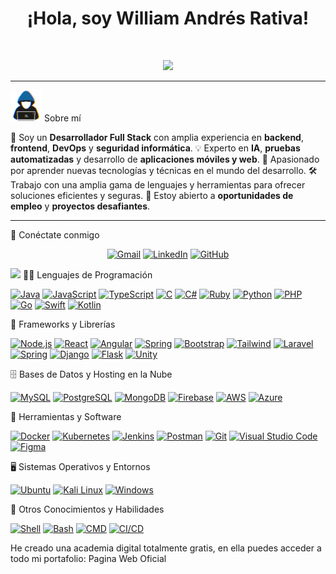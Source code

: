 <!DOCTYPE html>
<html>
<head>
	
</head>	
<body>
<h1 align="center">
¡Hola, soy William Andrés Rativa!
</h1>
<br/>
<p align="center">
	<a href="https://github.com/aeonmerx">
		<img src="https://readme-typing-svg.herokuapp.com?lines=Desarrollador+Full+Stack;Especialista+en+IA+y+Seguridad;Experto+en+Backend+y+Frontend;Siempre+aprendiendo%20nuevas%20tecnologías&center=true&width=500&height=45">
	</a>
</p>
<hr>
<img src="https://github.com/0xAbdulKhalid/0xAbdulKhalid/raw/main/assets/mdImages/about_me.gif" width="50px"> Sobre mí

<p>
🌟 Soy un <b>Desarrollador Full Stack</b> con amplia experiencia en <b>backend</b>, <b>frontend</b>, <b>DevOps</b> y <b>seguridad informática</b>.  
💡 Experto en <b>IA</b>, <b>pruebas automatizadas</b> y desarrollo de <b>aplicaciones móviles y web</b>.  
🌱 Apasionado por aprender nuevas tecnologías y técnicas en el mundo del desarrollo.  
🛠️ Trabajo con una amplia gama de lenguajes y herramientas para ofrecer soluciones eficientes y seguras.  
🚀 Estoy abierto a <b>oportunidades de empleo</b> y <b>proyectos desafiantes</b>.
</p>
<hr>
🤝 Conéctate conmigo
<p align="center">
	<a href="mailto:aeon.merx@gmail.com"><img src="https://skillicons.dev/icons?i=gmail" alt="Gmail" /></a>
	<a href="https://www.linkedin.com/in/william-andres-rativa/"><img src="https://skillicons.dev/icons?i=linkedin" alt="LinkedIn" /></a>
	<a href="https://github.com/aeonmerx"><img src="https://skillicons.dev/icons?i=github" alt="GitHub" /></a>
</p>
<img src="https://media2.giphy.com/media/QssGEmpkyEOhBCb7e1/giphy.gif?cid=ecf05e47a0n3gi1bfqntqmob8g9aid1oyj2wr3ds3mg700bl&rid=giphy.gif" width="25">
👨‍💻 Lenguajes de Programación
<p>
    <a href="https://github.com/aeonmerx"><img alt="Java" src="https://skillicons.dev/icons?i=java"></a>
    <a href="https://github.com/aeonmerx"><img alt="JavaScript" src="https://skillicons.dev/icons?i=js"></a>
    <a href="https://github.com/aeonmerx"><img alt="TypeScript" src="https://skillicons.dev/icons?i=typescript"></a>
   <a href="https://github.com/aeonmerx"><img alt="C" src="https://skillicons.dev/icons?i=c"></a>
<a href="https://github.com/aeonmerx"><img alt="C#" src="https://skillicons.dev/icons?i=net"></a>
    <a href="https://github.com/aeonmerx"><img alt="Ruby" src="https://skillicons.dev/icons?i=ruby"></a>
    <a href="https://github.com/aeonmerx"><img alt="Python" src="https://skillicons.dev/icons?i=python"></a>
    <a href="https://github.com/aeonmerx"><img alt="PHP" src="https://skillicons.dev/icons?i=php"></a>
    <a href="https://github.com/aeonmerx"><img alt="Go" src="https://skillicons.dev/icons?i=go"></a>
    <a href="https://github.com/aeonmerx"><img alt="Swift" src="https://skillicons.dev/icons?i=swift"></a>
	    <a href="https://github.com/aeonmerx"><img alt="Kotlin" src="https://skillicons.dev/icons?i=kotlin"></a>
</p>
🧰 Frameworks y Librerías
<p>
    <a href="https://github.com/aeonmerx"><img alt="Node.js" src="https://skillicons.dev/icons?i=nodejs"></a>
    <a href="https://github.com/aeonmerx"><img alt="React" src="https://skillicons.dev/icons?i=react"></a>
    <a href="https://github.com/aeonmerx"><img alt="Angular" src="https://skillicons.dev/icons?i=angular"></a>
    <a href="https://github.com/aeonmerx"><img alt="Spring" src="https://skillicons.dev/icons?i=spring"></a>
    <a href="https://github.com/aeonmerx"><img alt="Bootstrap" src="https://skillicons.dev/icons?i=bootstrap"></a>
    <a href="https://github.com/aeonmerx"><img alt="Tailwind" src="https://skillicons.dev/icons?i=tailwind"></a>
	  <a href="https://github.com/aeonmerx"><img alt="Laravel" src="https://skillicons.dev/icons?i=laravel"></a>
		  <a href="https://github.com/aeonmerx"><img alt="Spring" src="https://skillicons.dev/icons?i=spring"></a>
		  <a href="https://github.com/aeonmerx"><img alt="Django" src="https://skillicons.dev/icons?i=django"></a>
			  <a href="https://github.com/aeonmerx"><img alt="Flask" src="https://skillicons.dev/icons?i=flask"></a>
	  <a href="https://github.com/aeonmerx"><img alt="Unity" src="https://skillicons.dev/icons?i=unity"></a>
</p>
🗄️ Bases de Datos y Hosting en la Nube
<p>
    <a href="https://github.com/aeonmerx"><img alt="MySQL" src="https://skillicons.dev/icons?i=mysql"></a>
    <a href="https://github.com/aeonmerx"><img alt="PostgreSQL" src="https://skillicons.dev/icons?i=postgresql"></a>
    <a href="https://github.com/aeonmerx"><img alt="MongoDB" src="https://skillicons.dev/icons?i=mongodb"></a>
    <a href="https://github.com/aeonmerx"><img alt="Firebase" src="https://skillicons.dev/icons?i=firebase"></a>
    <a href="https://github.com/aeonmerx"><img alt="AWS" src="https://skillicons.dev/icons?i=aws"></a>
    <a href="https://github.com/aeonmerx"><img alt="Azure" src="https://skillicons.dev/icons?i=azure"></a>
</p>
🧰 Herramientas y Software
<p>
    <a href="https://github.com/aeonmerx"><img alt="Docker" src="https://skillicons.dev/icons?i=docker"></a>
    <a href="https://github.com/aeonmerx"><img alt="Kubernetes" src="https://skillicons.dev/icons?i=kubernetes"></a>
    <a href="https://github.com/aeonmerx"><img alt="Jenkins" src="https://skillicons.dev/icons?i=jenkins"></a>
    <a href="https://github.com/aeonmerx"><img alt="Postman" src="https://skillicons.dev/icons?i=postman"></a>
    <a href="https://github.com/aeonmerx"><img alt="Git" src="https://skillicons.dev/icons?i=git"></a>
    <a href="https://github.com/aeonmerx"><img alt="Visual Studio Code" src="https://skillicons.dev/icons?i=vscode"></a>
    <a href="https://github.com/aeonmerx"><img alt="Figma" src="https://skillicons.dev/icons?i=figma"></a>
</p>
🖥️ Sistemas Operativos y Entornos
<p>
    <a href="https://github.com/aeonmerx"><img alt="Ubuntu" src="https://skillicons.dev/icons?i=ubuntu"></a>
    <a href="https://github.com/aeonmerx"><img alt="Kali Linux" src="https://skillicons.dev/icons?i=kali"></a>
    <a href="https://github.com/aeonmerx"><img alt="Windows" src="https://skillicons.dev/icons?i=windows"></a>
</p>
🔧 Otros Conocimientos y Habilidades
<p>
    <a href="https://github.com/aeonmerx"><img alt="Shell" src="https://skillicons.dev/icons?i=shell"></a>
    <a href="https://github.com/aeonmerx"><img alt="Bash" src="https://skillicons.dev/icons?i=bash"></a>
    <a href="https://github.com/aeonmerx"><img alt="CMD" src="https://skillicons.dev/icons?i=cmd"></a>
    <a href="https://github.com/aeonmerx"><img alt="CI/CD" src="https://skillicons.dev/icons?i=ci"></a>

</p>
He creado una academia digital totalmente gratis, en ella puedes acceder a todo mi portafolio:
<a src="http://aeonmerx.eastus.cloudapp.azure.com/">Pagina Web Oficial</a>
</body>
</html>
